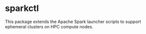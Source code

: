 # sparkctl
This package extends the Apache Spark launcher scripts to support ephemeral clusters on HPC
compute nodes.
